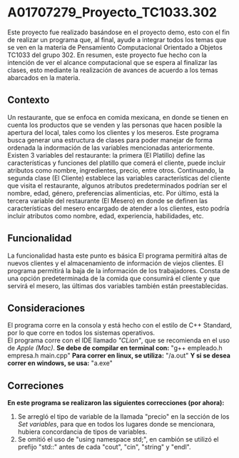 # A01707279_Proyecto_TC1033.302
Este proyecto fue realizado basándose en el proyecto demo, esto con el fin de realizar un programa que, al final, ayude a integrar todos los temas que se ven en la materia de Pensamiento Computacional Orientado a Objetos TC1033 del grupo 302. En resumen, este proyecto fue hecho con la intención de ver el alcance computacional que se espera al finalizar las clases, esto mediante la realización de avances de acuerdo a los temas abarcados en la materia. 

## Contexto
Un restaurante, que se enfoca en comida mexicana, en donde se tienen en cuenta los productos que se venden y las personas que hacen posible la apertura del local, tales como los clientes y los meseros. Este programa busca generar una estructura de clases para poder manejar de forma ordenada la indormación de las variables mencionadas anteriormente. Existen 3 variables del restaurante: la primera (El Platillo) define las características y funciones del platillo que comerá el cliente, puede incluir atributos como nombre, ingredientes, precio, entre otros. Continuando, la segunda clase (El Cliente) establece las variables características del cliente que visita el restaurante, algunos atributos predeterminados podrían ser el nombre, edad, género, preferencias alimenticias, etc. Por último, está la tercera variable del restaurante (El Mesero) en donde se definen las características del mesero encargado de atender a los clientes, esto podría incluir atributos como nombre, edad, experiencia, habilidades, etc. 

## Funcionalidad
La funcionalidad hasta este punto es básica
El programa permitirá altas de nuevos clientes y el almacenamiento de información de viejos clientes. 
El programa permitirá la baja de la información de los trabajadores. 
Consta de una opción predeterminada de la comida que consumirá el cliente y que servirá el mesero, las últimas dos variables también están preestablecidas. 

## Consideraciones
El programa corre en la consola y está hecho con el estilo de C++ Standard, por lo que corre en todos los sistemas operativos.  
El programa corre con el IDE llamado *"CLion"*, que se recomienda en el uso de *Apple (Mac)*. 
**Se debe de compilar en terminal con:** "g++ empleado.h empresa.h main.cpp"
**Para correr en linux, se utiliza:** "/a.out"
**Y si se desea correr en windows, se usa:** "a.exe"

## Correciones
**En este programa se realizaron las siguientes correcciones (por ahora):**
1. Se arregló el tipo de variable de la llamada "precio" en la sección de los *Set variables*, para que en todos los lugares donde se mencionara, hubiera concordancia de tipos de variables.
2. Se omitió el uso de "using namespace std;", en cambión se utilizó el prefijo "std::" antes de cada "cout", "cin", "string" y "endl".
